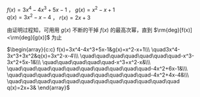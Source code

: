 $f(x)=3x^4-4x^3+5x-1$ ， $g(x)=x^2-x+1$  
 $q(x)=3x^2-x-4$ ， $r(x)=2x+3$  
  
由证明过程知，可用用 $g(x)$ 不断的干掉 $f(x)$ 的最高次幂，直到 $\rm{deg}[f(x)]<\rm{deg}[g(x)]$ 为止  
  
 $\begin{array}{c:c}  
f(x)=3x^4-4x^3+5x-1&g(x)=x^2-x+1\\\  
\quad3x^4-3x^3+3x^2&q(x)=3x^2-x-4\\\  
\quad\quad\quad\quad\quad\quad\quad-x^3-3x^2+5x-1&\\\  
\quad\quad\quad\quad\quad-x^3+x^2-x&\\\  
\quad\quad\quad\quad\quad\quad\quad\quad\quad\quad-4x^2+6x-1&\\\  
\quad\quad\quad\quad\quad\quad\quad\quad\quad\quad-4x^2+4x-4&\\\  
\quad\quad\quad\quad\quad\quad\quad\quad\quad\quad\quad\quad q(x)=2x+3&  
\end{array}$  
